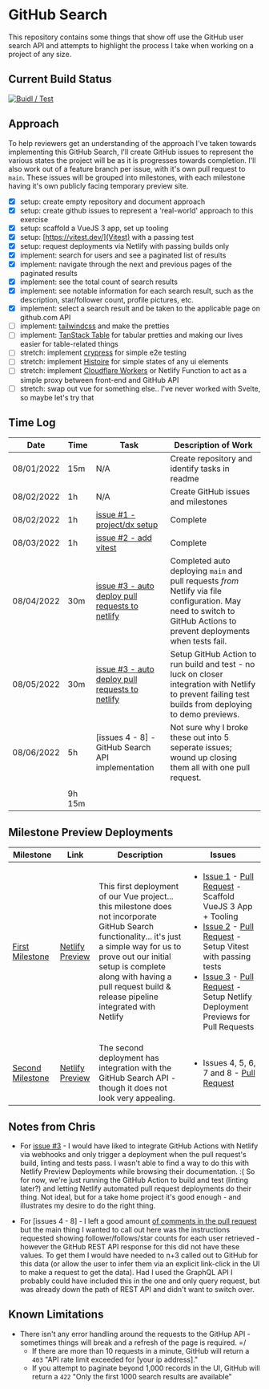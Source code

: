 # GitHub Search

This repository contains some things that show off use the GitHub user search API and attempts to highlight the process I take when working on a project of any size.

## Current Build Status

[![Buidl / Test](https://github.com/chrisjbarr/github-search/actions/workflows/node.js.yml/badge.svg)](https://github.com/chrisjbarr/github-search/actions/workflows/node.js.yml)

## Approach

To help reviewers get an understanding of the approach I've taken towards implementing this GitHub Search, I'll create GitHub issues to represent the various states the project will be as it is progresses towards completion. I'll also work out of a feature branch per issue, with it's own pull request to `main`. These issues will be grouped into milestones, with each milestone having it's own publicly facing temporary preview site.

- [x] setup: create empty repository and document approach
- [x] setup: create github issues to represent a 'real-world' approach to this exercise
- [x] setup: scaffold a VueJS 3 app, set up tooling
- [x] setup: [https://vitest.dev/](Vitest) with a passing test
- [x] setup: request deployments via Netlify with passing builds only
- [x] implement: search for users and see a paginated list of results
- [x] implement: navigate through the next and previous pages of the paginated results
- [x] implement: see the total count of search results
- [x] implement: see notable information for each search result, such as the description, star/follower
      count, profile pictures, etc.
- [x] implement: select a search result and be taken to the applicable page on github.com API
- [ ] implement: [tailwindcss](https://tailwindcss.com/) and make the pretties
- [ ] implement: [TanStack Table](https://tanstack.com/table/v8) for tabular pretties and making our lives easier for table-related things
- [ ] stretch: implement [crypress](https://go.cypress.io/) for simple e2e testing
- [ ] stretch: implement [Histoire](https://histoire.dev/) for simple states of any ui elements
- [ ] stretch: implement [Cloudflare Workers](https://workers.cloudflare.com/) or Netlify Function to act as a simple proxy between front-end and GitHub API
- [ ] stretch: swap out vue for something else.. I've never worked with Svelte, so maybe let's try that

## Time Log

| Date       | Time   | Task                                                                                                    | Description of Work                                                                                                                                                   |
| ---------- | ------ | ------------------------------------------------------------------------------------------------------- | --------------------------------------------------------------------------------------------------------------------------------------------------------------------- |
| 08/01/2022 | 15m    | N/A                                                                                                     | Create repository and identify tasks in readme                                                                                                                        |
| 08/02/2022 | 1h     | N/A                                                                                                     | Create GitHub issues and milestones                                                                                                                                   |
| 08/02/2022 | 1h     | [issue #1 - project/dx setup](https://github.com/chrisjbarr/github-search/issues/1)                     | Complete                                                                                                                                                              |
| 08/03/2022 | 1h     | [issue #2 - add vitest](https://github.com/chrisjbarr/github-search/issues/2)                           | Complete                                                                                                                                                              |
| 08/04/2022 | 30m    | [issue #3 - auto deploy pull requests to netlify](https://github.com/chrisjbarr/github-search/issues/2) | Completed auto deploying `main` and pull requests _from_ Netlify via file configuration. May need to switch to GitHub Actions to prevent deployments when tests fail. |
| 08/05/2022 | 30m    | [issue #3 - auto deploy pull requests to netlify](https://github.com/chrisjbarr/github-search/issues/2) | Setup GitHub Action to run build and test - no luck on closer integration with Netlify to prevent failing test builds from deploying to demo previews.                |
| 08/06/2022 | 5h     | [issues 4 - 8] - GitHub Search API implementation                                                       | Not sure why I broke these out into 5 seperate issues; wound up closing them all with one pull request.                                                               |
|            |        |                                                                                                         |
|            | 9h 15m |                                                                                                         |

## Milestone Preview Deployments

| Milestone                                                                   | Link                                                                           | Description                                                                                                                                                                                                                                                               | Issues                                                                                                                                                                                                                                                                                                                                                                                                                                                                                                                                                                       |
| --------------------------------------------------------------------------- | ------------------------------------------------------------------------------ | ------------------------------------------------------------------------------------------------------------------------------------------------------------------------------------------------------------------------------------------------------------------------- | ---------------------------------------------------------------------------------------------------------------------------------------------------------------------------------------------------------------------------------------------------------------------------------------------------------------------------------------------------------------------------------------------------------------------------------------------------------------------------------------------------------------------------------------------------------------------------- |
| [First Milestone](https://github.com/chrisjbarr/github-search/milestone/1)  | [Netlify Preview](https://deploy-preview-17--cozy-daifuku-117f2f.netlify.app)  | This first deployment of our Vue project... this milestone does not incorporate GitHub Search functionality... it's just a simple way for us to prove out our initial setup is complete along with having a pull request build & release pipeline integrated with Netlify | <ul><li>[Issue 1](https://github.com/chrisjbarr/github-search/issues/1) - [Pull Request](https://github.com/chrisjbarr/github-search/pull/15) - Scaffold VueJS 3 App + Tooling</li><li>[Issue 2](https://github.com/chrisjbarr/github-search/issues/2) - [Pull Request](https://github.com/chrisjbarr/github-search/pull/16) - Setup Vitest with passing tests</li><li>[Issue 3](https://github.com/chrisjbarr/github-search/issues/3) - [Pull Request](https://github.com/chrisjbarr/github-search/pull/17) - Setup Netlify Deployment Previews for Pull Requests</li></ul> |
| [Second Milestone](https://github.com/chrisjbarr/github-search/milestone/2) | [Netlify Preview](https://deploy-preview-18--cozy-daifuku-117f2f.netlify.app/) | The second deployment has integration with the GitHub Search API - though it does not look very appealing.                                                                                                                                                                | <ul><li>Issues 4, 5, 6, 7 and 8 - [Pull Request](https://github.com/chrisjbarr/github-search/pull/18)</li></ul>                                                                                                                                                                                                                                                                                                                                                                                                                                                              |

## Notes from Chris

- For [issue #3](https://github.com/chrisjbarr/github-search/issues/3) - I would have liked to integrate GitHub Actions with Netlify via webhooks and only trigger a deployment when the pull request's build, linting and tests pass. I wasn't able to find a way to do this with Netlify Preview Deployments while browsing their documentation. :( So for now, we're just running the GitHub Action to build and test (linting later?) and letting Netlify automated pull request deployments do their thing. Not ideal, but for a take home project it's good enough - and illustrates my desire to do the right thing.

- For [issues 4 - 8] - I left a good amount [of comments in the pull request](https://github.com/chrisjbarr/github-search/pull/18) but the main thing I wanted to call out here was the instructions requested showing follower/follows/star counts for each user retrieved - however the GitHub REST API response for this did not have these values. To get them I would have needed to n+3 called out to GitHub for this data (or allow the user to infer them via an explicit link-click in the UI to make a request to get the data). Had I used the GraphQL API I probably could have included this in the one and only query request, but was already down the path of REST API and didn't want to switch over.

## Known Limitations

- There isn't any error handling around the requests to the GitHup API - sometimes things will break and a refresh of the page is required. =/
  - If there are more than 10 requests in a minute, GitHub will return a `403` "API rate limit exceeded for [your ip address]."
  - If you attempt to paginate beyond 1,000 records in the UI, GitHub will return a `422` "Only the first 1000 search results are available"
